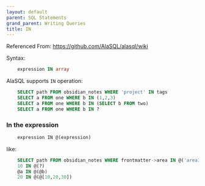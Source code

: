 ```yaml
---
layout: default
parent: SQL Statements
grand_parent: Writing Queries
title: IN
---
```


Referenced From: <https://github.com/AlaSQL/alasql/wiki>

Syntax:

```sql
    expression IN array
```

AlaSQL supports ```IN``` operation:

```sql
    SELECT path FROM obsidian_notes WHERE 'project' IN tags
    SELECT a FROM one WHERE b IN (1,2,3)
    SELECT a FROM one WHERE b IN (SELECT b FROM two)
    SELECT a FROM one WHERE b IN ?
```

### In the expression

```js
    expression IN @(expression)
```

like:

```sql
    SELECT path FROM obsidian_notes WHERE frontmatter->area IN @('area1','area2')
    10 IN @(?)
    @a IN @(@b)
    20 IN @(@[10,20,30])
```
